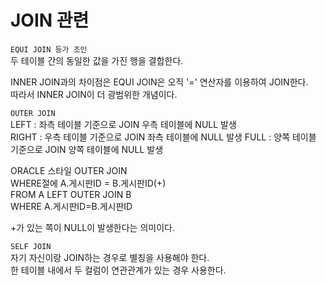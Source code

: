 # JOIN 관련  


`EQUI JOIN 등가 조인`  
두 테이블 간의 동일한 값을 가진 행을 결합한다.  

INNER JOIN과의 차이점은 EQUI JOIN은 오직 '=' 연산자를 이용하여 JOIN한다.  
따라서 INNER JOIN이 더 광범위한 개념이다.  


`OUTER JOIN`  
LEFT : 좌측 테이블 기준으로 JOIN 우측 테이블에 NULL 발생  
RIGHT : 우측 테이블 기준으로 JOIN 좌측 테이블에 NULL 발생
FULL : 양쪽 테이블 기준으로 JOIN 양쪽 테이블에 NULL 발생

ORACLE 스타일 OUTER JOIN  
WHERE절에 A.게시판ID = B.게시판ID(+)  
FROM A LEFT OUTER JOIN B  
WHERE A.게시판ID=B.게시판ID   

+가 있는 쪽이 NULL이 발생한다는 의미이다.  

`SELF JOIN`  
자기 자신이랑 JOIN하는 경우로 별칭을 사용해야 한다.  
한 테이블 내에서 두 컬럼이 연관관계가 있는 경우 사용한다.  




